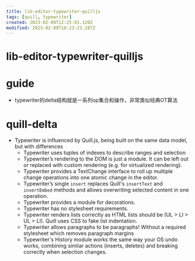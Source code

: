 ```yaml
---
title: lib-editor-typewriter-quilljs
tags: [quill, typewriter]
created: 2023-02-09T12:25:01.120Z
modified: 2023-02-09T18:23:23.287Z
---
```


# lib-editor-typewriter-quilljs

# guide
- typewriter的delta结构就是一系列op集合和操作，非常类似经典OT算法
# quill-delta
- Typewriter is influenced by Quill.js, being built on the same data model, but with differences
  - Typewriter uses tuples of indexes to describe ranges and selection
  - Typewriter’s rendering to the DOM is just a module. It can be left out or replaced with custom rendering (e.g. for virtualized rendering).
  - Typewriter provides a TextChange interface to roll up multiple change operations into one atomic change in the editor.
  - Typewriter’s single `insert` replaces Quill's `insertText` and `insertEmbed` methods and allows overwriting selected content in one operation.
  - Typewriter provides a module for decorations.
  - Typewriter has no stylesheet requirements. 
  - Typewriter renders lists correctly as HTML lists should be (UL > LI > UL > LI). Quill uses CSS to fake list indentation.
  - Typewriter allows paragraphs to be paragraphs! Without a required stylesheet which removes paragraph margins
  - Typewriter's History module works the same way your OS undo works, combining simliar actions (inserts, deletes) and breaking correctly when selection changes. 
